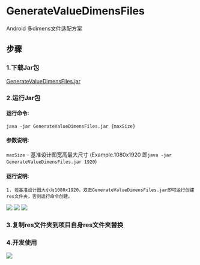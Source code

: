 # GenerateValueDimensFiles
Android 多dimens文件适配方案 
## 步骤

### 1.下载Jar包 
[GenerateValueDimensFiles.jar](http://www.baidu.com/)
### 2.运行Jar包 

#### 运行命令: 

` java -jar GenerateValueDimensFiles.jar {maxSize} `

#### 参数说明:	
`maxSize` - 基准设计图宽高最大尺寸
(Example.1080x1920 即` java -jar GenerateValueDimensFiles.jar 1920 `)

#### 运行说明: 
	1. 若基准设计图大小为1080x1920，双击GenerateValueDimensFiles.jar即可运行创建res文件夹，否则运行命令创建。	

![](https://i.imgur.com/Fe2sdth.png)
![](https://i.imgur.com/3Yi3opc.png)
![](https://i.imgur.com/R05fqvi.png)
### 3.复制res文件夹到项目自身res文件夹替换
### 4.开发使用
![](https://i.imgur.com/5KgzZul.png)

